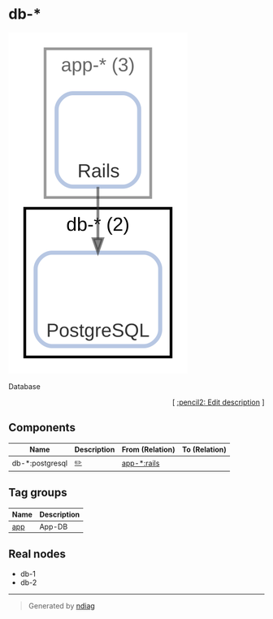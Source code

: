 # db-*

![diagram](node-db-_.svg)

Database


<p align="right">
  [ <a href="../input/ndiag.descriptions/_node-db-_.md">:pencil2: Edit description</a> ]
<p>

## Components

| Name | Description | From (Relation) | To (Relation) |
| --- | --- | --- | --- |
| db-*:postgresql |  <a href="../input/ndiag.descriptions/_component-db-__postgresql.md">:pencil2:</a> | [app-*:rails](node-app-_.md) |  |

## Tag groups

| Name | Description |
| --- | --- |
| [app](tag-app.md) | App-DB |
## Real nodes

- db-1
- db-2

---

> Generated by [ndiag](https://github.com/k1LoW/ndiag)
